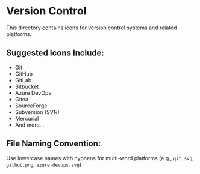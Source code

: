 # Version Control

This directory contains icons for version control systems and related platforms.

## Suggested Icons Include:
- Git
- GitHub
- GitLab
- Bitbucket
- Azure DevOps
- Gitea
- SourceForge
- Subversion (SVN)
- Mercurial
- And more...

## File Naming Convention:
Use lowercase names with hyphens for multi-word platforms (e.g., `git.svg`, `github.png`, `azure-devops.svg`)